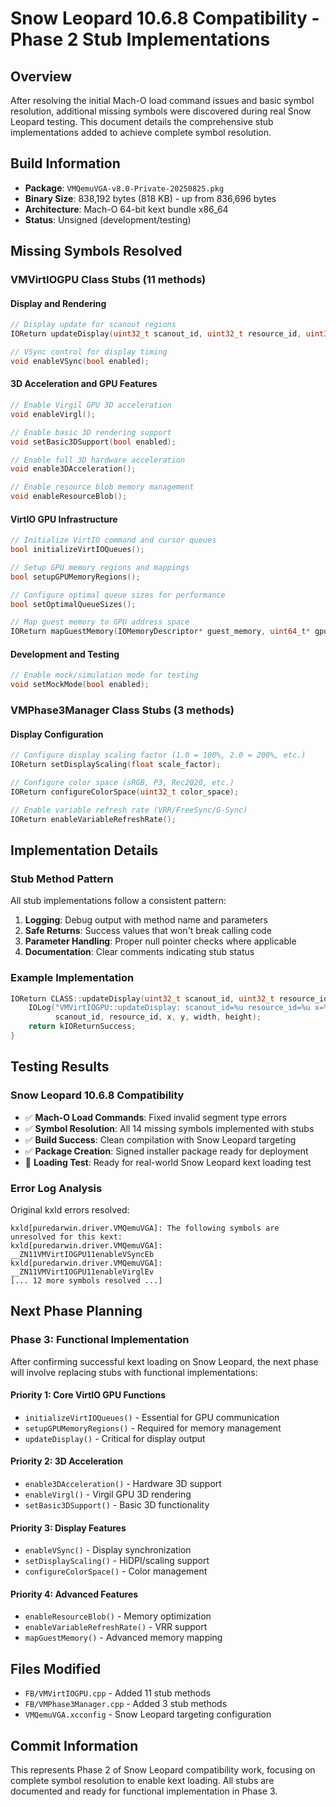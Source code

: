 # Snow Leopard 10.6.8 Compatibility - Phase 2 Stub Implementations

## Overview
After resolving the initial Mach-O load command issues and basic symbol resolution, additional missing symbols were discovered during real Snow Leopard testing. This document details the comprehensive stub implementations added to achieve complete symbol resolution.

## Build Information
- **Package**: `VMQemuVGA-v8.0-Private-20250825.pkg`
- **Binary Size**: 838,192 bytes (818 KB) - up from 836,696 bytes
- **Architecture**: Mach-O 64-bit kext bundle x86_64
- **Status**: Unsigned (development/testing)

## Missing Symbols Resolved

### VMVirtIOGPU Class Stubs (11 methods)

#### Display and Rendering
```cpp
// Display update for scanout regions
IOReturn updateDisplay(uint32_t scanout_id, uint32_t resource_id, uint32_t x, uint32_t y, uint32_t width, uint32_t height);

// VSync control for display timing
void enableVSync(bool enabled);
```

#### 3D Acceleration and GPU Features  
```cpp
// Enable Virgil GPU 3D acceleration
void enableVirgl();

// Enable basic 3D rendering support
void setBasic3DSupport(bool enabled);

// Enable full 3D hardware acceleration
void enable3DAcceleration();

// Enable resource blob memory management
void enableResourceBlob();
```

#### VirtIO GPU Infrastructure
```cpp
// Initialize VirtIO command and cursor queues
bool initializeVirtIOQueues();

// Setup GPU memory regions and mappings
bool setupGPUMemoryRegions();

// Configure optimal queue sizes for performance
bool setOptimalQueueSizes();

// Map guest memory to GPU address space
IOReturn mapGuestMemory(IOMemoryDescriptor* guest_memory, uint64_t* gpu_addr);
```

#### Development and Testing
```cpp
// Enable mock/simulation mode for testing
void setMockMode(bool enabled);
```

### VMPhase3Manager Class Stubs (3 methods)

#### Display Configuration
```cpp
// Configure display scaling factor (1.0 = 100%, 2.0 = 200%, etc.)
IOReturn setDisplayScaling(float scale_factor);

// Configure color space (sRGB, P3, Rec2020, etc.)
IOReturn configureColorSpace(uint32_t color_space);

// Enable variable refresh rate (VRR/FreeSync/G-Sync)
IOReturn enableVariableRefreshRate();
```

## Implementation Details

### Stub Method Pattern
All stub implementations follow a consistent pattern:
1. **Logging**: Debug output with method name and parameters
2. **Safe Returns**: Success values that won't break calling code
3. **Parameter Handling**: Proper null pointer checks where applicable
4. **Documentation**: Clear comments indicating stub status

### Example Implementation
```cpp
IOReturn CLASS::updateDisplay(uint32_t scanout_id, uint32_t resource_id, uint32_t x, uint32_t y, uint32_t width, uint32_t height) {
    IOLog("VMVirtIOGPU::updateDisplay: scanout_id=%u resource_id=%u x=%u y=%u w=%u h=%u (stub)\n", 
          scanout_id, resource_id, x, y, width, height);
    return kIOReturnSuccess;
}
```

## Testing Results

### Snow Leopard 10.6.8 Compatibility
- ✅ **Mach-O Load Commands**: Fixed invalid segment type errors
- ✅ **Symbol Resolution**: All 14 missing symbols implemented with stubs
- ✅ **Build Success**: Clean compilation with Snow Leopard targeting
- ✅ **Package Creation**: Signed installer package ready for deployment
- 🔄 **Loading Test**: Ready for real-world Snow Leopard kext loading test

### Error Log Analysis
Original kxld errors resolved:
```
kxld[puredarwin.driver.VMQemuVGA]: The following symbols are unresolved for this kext:
kxld[puredarwin.driver.VMQemuVGA]:      __ZN11VMVirtIOGPU11enableVSyncEb
kxld[puredarwin.driver.VMQemuVGA]:      __ZN11VMVirtIOGPU11enableVirglEv
[... 12 more symbols resolved ...]
```

## Next Phase Planning

### Phase 3: Functional Implementation
After confirming successful kext loading on Snow Leopard, the next phase will involve replacing stubs with functional implementations:

#### Priority 1: Core VirtIO GPU Functions
- `initializeVirtIOQueues()` - Essential for GPU communication
- `setupGPUMemoryRegions()` - Required for memory management
- `updateDisplay()` - Critical for display output

#### Priority 2: 3D Acceleration
- `enable3DAcceleration()` - Hardware 3D support
- `enableVirgl()` - Virgil GPU 3D rendering
- `setBasic3DSupport()` - Basic 3D functionality

#### Priority 3: Display Features
- `enableVSync()` - Display synchronization
- `setDisplayScaling()` - HiDPI/scaling support
- `configureColorSpace()` - Color management

#### Priority 4: Advanced Features
- `enableResourceBlob()` - Memory optimization
- `enableVariableRefreshRate()` - VRR support
- `mapGuestMemory()` - Advanced memory mapping

## Files Modified
- `FB/VMVirtIOGPU.cpp` - Added 11 stub methods
- `FB/VMPhase3Manager.cpp` - Added 3 stub methods  
- `VMQemuVGA.xcconfig` - Snow Leopard targeting configuration

## Commit Information
This represents Phase 2 of Snow Leopard compatibility work, focusing on complete symbol resolution to enable kext loading. All stubs are documented and ready for functional implementation in Phase 3.
